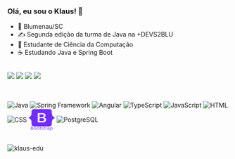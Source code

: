 ### Olá, eu sou o Klaus! 👋

- 🚩 Blumenau/SC
- ✍ Segunda edição da turma de Java na +DEVS2BLU
- 📗 Estudante de Ciência da Computação
- ☕ Estudando Java e Spring Boot
##

<div>  
  <a href="https://www.linkedin.com/in/klaus-petrikovski/" target="_blank"><img src="https://img.shields.io/badge/-LinkedIn-%230077B5?style=for-the-badge&logo=linkedin&logoColor=white" target="_blank"></a>  
  <a href="https://api.whatsapp.com/send?phone=5547991141618&text=Ol%C3%A1,%20vi%20seu%20site/portif%C3%B3lio.%20Tudo%20bem?" target="_blank"><img src="https://img.shields.io/badge/-Whatsapp-25D366?style=for-the-badge&logo=whatsapp&logoColor=white" target="_blank"></a>  
  <a href="mailto:padilhaklaus@gmail.com" target="_blank"><img src="https://img.shields.io/badge/-Gmail-%23333?style=for-the-badge&logo=gmail&logoColor=white" target="_blank"></a>  
  <a href="https://klaus-edu.github.io/" target="_blank"><img src="https://img.shields.io/badge/Portfólio--%23333?style=for-the-badge&logo=&logoColor=white" target="_blank"></a> 
</div>

##

<div style="display: inline_block"><br>
  <img align="center" alt="Java" height="50" width="60" src="https://cdn.jsdelivr.net/gh/devicons/devicon/icons/java/java-original.svg">
  <img align="center" alt="Spring Framework" height="50" width="60" src="https://cdn.jsdelivr.net/gh/devicons/devicon/icons/spring/spring-original.svg">
  <img align="center" alt="Angular" height="50" width="60" src="https://cdn.jsdelivr.net/gh/devicons/devicon/icons/angularjs/angularjs-original.svg">
  <img align="center" alt="TypeScript" height="50" width="60" src="https://cdn.jsdelivr.net/gh/devicons/devicon/icons/typescript/typescript-original.svg">
  <img align="center" alt="JavaScript" height="50" width="60" src="https://cdn.jsdelivr.net/gh/devicons/devicon/icons/javascript/javascript-original.svg">
  <img align="center" alt="HTML" height="50" width="60" src="https://cdn.jsdelivr.net/gh/devicons/devicon/icons/html5/html5-original.svg">
  <img align="center" alt="CSS" height="50" width="60" src="https://cdn.jsdelivr.net/gh/devicons/devicon/icons/css3/css3-original.svg">
  <img align="center" alt="Bootstrap" height="50" width="60" src="https://raw.githubusercontent.com/devicons/devicon/master/icons/bootstrap/bootstrap-plain-wordmark.svg"/>
  <img align="center" alt="PostgreSQL" height="50" width="60" src="https://cdn.jsdelivr.net/gh/devicons/devicon/icons/postgresql/postgresql-original.svg">
</div>

##
<p><img align="center" src="https://github-readme-stats.vercel.app/api/top-langs?username=klaus-edu&show_icons=true&locale=en&layout=compact" alt="klaus-edu" /></p>
